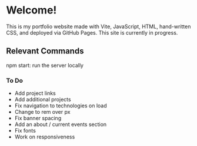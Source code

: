 # Welcome!

This is my portfolio website made with Vite, JavaScript, HTML, hand-written CSS, and deployed via GitHub Pages. This site is currently in progress.

## Relevant Commands

npm start: run the server locally

### To Do
- Add project links
- Add additional projects
- Fix navigation to technologies on load
- Change to rem over px
- Fix banner spacing
- Add an about / current events section
- Fix fonts
- Work on responsiveness
